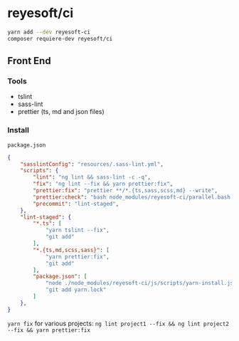 # reyesoft/ci

```bash
yarn add --dev reyesoft-ci
composer requiere-dev reyesoft/ci
```

## Front End

### Tools

* tslint
* sass-lint
* prettier (ts, md and json files)

### Install

`package.json`

```json
{
    "sasslintConfig": "resources/.sass-lint.yml",
    "scripts": {
        "lint": "ng lint && sass-lint -c -q",
        "fix": "ng lint --fix && yarn prettier:fix",
        "prettier:fix": "prettier **/*.{ts,sass,scss,md} --write",
        "prettier:check": "bash node_modules/reyesoft-ci/parallel.bash -s \"yarn prettier **/*.{sass,scss,md} -l\" \"yarn prettier **/*.ts -l\"",
        "precommit": "lint-staged",
    },
    "lint-staged": {
        "*.ts": [
            "yarn tslint --fix",
            "git add"
        ],
        "*.{ts,md,scss,sass}": [
            "yarn prettier:fix",
            "git add"
        ],
        "package.json": [
            "node ./node_modules/reyesoft-ci/js/scripts/yarn-install.js",
            "git add yarn.lock"
        ]
    },
}
```

`yarn fix` for various projects: `ng lint project1 --fix && ng lint project2 --fix && yarn prettier:fix`
